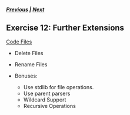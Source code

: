 ##### [Previous](exercise-11.md) |  [Next](exercise-13.md)  

## Exercise 12: Further Extensions
[Code Files](../../training/level-2-command-line-interfaces/bfp-reference/exercise_11)

- Delete Files
- Rename Files

- Bonuses:
    - Use stdlib for file operations.
    - Use parent parsers
    - Wildcard Support
    - Recursive Operations

     